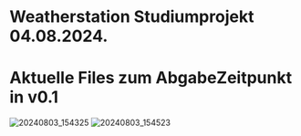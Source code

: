 # Weatherstation Studiumprojekt 04.08.2024.
# Aktuelle Files zum AbgabeZeitpunkt in v0.1

![20240803_154325](https://github.com/user-attachments/assets/e955176a-5fb9-4858-a0ce-b7fcf4c46294)
![20240803_154523](https://github.com/user-attachments/assets/2dc73ee5-810f-459a-b9d4-33ae2df87cc2)
